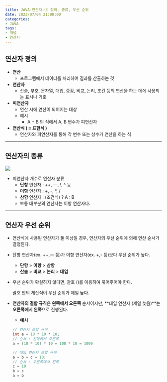 ```yaml
---
title: JAVA-연산자-① 정의, 종류, 우선 순위
date: 2023/07/04 21:00:00
categories:
- JAVA
tags:
- 개념
- 연산자
---
```


## 연산자 정의

- **연산**
    - 프로그램에서 데이터를 처리하여 결과를 산출하는 것
- **연산자**
    - 산술, 부호, 문자열, 대입, 증감, 비교, 논리, 조건 등의 연산을 하는 데에 사용되는 표시나 기호
- **피연산자**
    - 연산 시에 연산이 되어지는 대상
    - 예시
        - A + B 의 식에서 A, B 변수가 피연산자
- **연산식 ( = 표현식 )**
    - 연산자와 피연산자를 통해 각 변수 또는 상수가 연산을 하는 식

---
## 연산자의 종류

![](/Images/2023/07/JAVA-연산자-①/Untitled.png)

- 피연산자 개수로 연산자 분류
    - **단항** 연산자 : ++, —, !, ^ 등
    - **이항** 연산자 : +, -, *, /
    - **삼항** 연산자 : (조건식) ? A : B
    - 보통 대부분의 연산자는 이항 연산자다.

---
## 연산자 우선 순위

- 연산식에 사용된 연산자가 둘 이상일 경우, 연산자의 우선 순위에 의해 연산 순서가 결정된다.
- 단항 연산자(ex. ++,— 등)가 이항 연산자(ex. +,- 등)보다 우선 순위가 높다.
    - **단항** > **이항** > **삼항**
    - **산술** > **비교** > **논리** > **대입**
- 우선 순위가 확실하지 않다면, 괄호 ()를 이용하여 묶어주어야 한다.
    
    괄호 안의 계산식이 우선 순위가 제일 높다.
    
- **연산자의 결합 규칙**은 **왼쪽에서 오른쪽** 순서이지만, **대입 연산자 (제일 늦음)**는 **오른쪽에서 왼쪽**으로 진행된다.
    - **예시**
    
    ```java
    // 연산자 결합 규칙
    int a = 10 * 10 * 10;
    // 순서 : 왼쪽에서 오른쪽
    a = (10 * 10) * 10 = 100 * 10 = 1000
    
    // 대입 연산자 결합 규칙
    a = b = c = 10;
    // 순서 : 오른쪽에서 왼쪽
    c = 10
    b = c
    a = b
    ```
